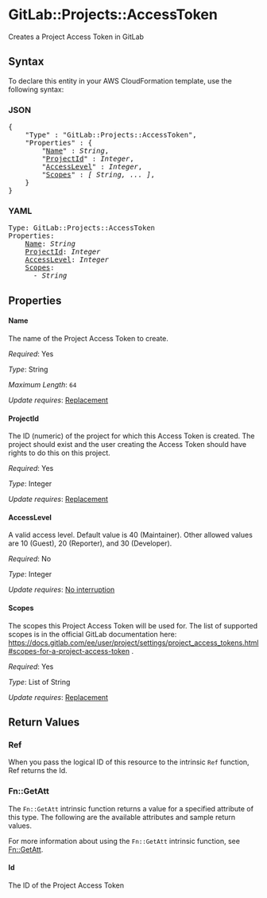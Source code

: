 # GitLab::Projects::AccessToken

Creates a Project Access Token in GitLab

## Syntax

To declare this entity in your AWS CloudFormation template, use the following syntax:

### JSON

<pre>
{
    "Type" : "GitLab::Projects::AccessToken",
    "Properties" : {
        "<a href="#name" title="Name">Name</a>" : <i>String</i>,
        "<a href="#projectid" title="ProjectId">ProjectId</a>" : <i>Integer</i>,
        "<a href="#accesslevel" title="AccessLevel">AccessLevel</a>" : <i>Integer</i>,
        "<a href="#scopes" title="Scopes">Scopes</a>" : <i>[ String, ... ]</i>,
    }
}
</pre>

### YAML

<pre>
Type: GitLab::Projects::AccessToken
Properties:
    <a href="#name" title="Name">Name</a>: <i>String</i>
    <a href="#projectid" title="ProjectId">ProjectId</a>: <i>Integer</i>
    <a href="#accesslevel" title="AccessLevel">AccessLevel</a>: <i>Integer</i>
    <a href="#scopes" title="Scopes">Scopes</a>: <i>
      - String</i>
</pre>

## Properties

#### Name

The name of the Project Access Token to create.

_Required_: Yes

_Type_: String

_Maximum Length_: <code>64</code>

_Update requires_: [Replacement](https://docs.aws.amazon.com/AWSCloudFormation/latest/UserGuide/using-cfn-updating-stacks-update-behaviors.html#update-replacement)

#### ProjectId

The ID (numeric) of the project for which this Access Token is created. The project should exist and the user creating the Access Token should have rights to do this on this project.

_Required_: Yes

_Type_: Integer

_Update requires_: [Replacement](https://docs.aws.amazon.com/AWSCloudFormation/latest/UserGuide/using-cfn-updating-stacks-update-behaviors.html#update-replacement)

#### AccessLevel

A valid access level. Default value is 40 (Maintainer). Other allowed values are 10 (Guest), 20 (Reporter), and 30 (Developer).

_Required_: No

_Type_: Integer

_Update requires_: [No interruption](https://docs.aws.amazon.com/AWSCloudFormation/latest/UserGuide/using-cfn-updating-stacks-update-behaviors.html#update-no-interrupt)

#### Scopes

The scopes this Project Access Token will be used for. The list of supported scopes is in the official GitLab documentation here: https://docs.gitlab.com/ee/user/project/settings/project_access_tokens.html#scopes-for-a-project-access-token .

_Required_: Yes

_Type_: List of String

_Update requires_: [Replacement](https://docs.aws.amazon.com/AWSCloudFormation/latest/UserGuide/using-cfn-updating-stacks-update-behaviors.html#update-replacement)

## Return Values

### Ref

When you pass the logical ID of this resource to the intrinsic `Ref` function, Ref returns the Id.

### Fn::GetAtt

The `Fn::GetAtt` intrinsic function returns a value for a specified attribute of this type. The following are the available attributes and sample return values.

For more information about using the `Fn::GetAtt` intrinsic function, see [Fn::GetAtt](https://docs.aws.amazon.com/AWSCloudFormation/latest/UserGuide/intrinsic-function-reference-getatt.html).

#### Id

The ID of the Project Access Token


